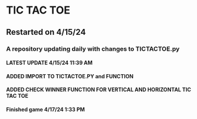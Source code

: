 # TIC TAC TOE

## Restarted on 4/15/24 

### A repository updating daily with changes to TICTACTOE.py

#### LATEST UPDATE 4/15/24 11:39 AM

#### ADDED IMPORT TO TICTACTOE.PY and FUNCTION

#### ADDED CHECK WINNER FUNCTION FOR VERTICAL AND HORIZONTAL TIC TAC TOE

#### Finished game 4/17/24 1:33 PM 